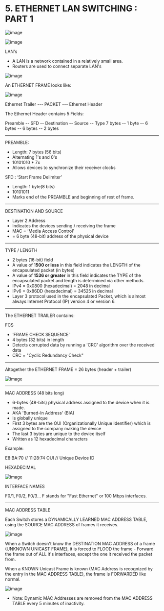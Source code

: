 # 5. ETHERNET LAN SWITCHING : PART 1

![image](https://github.com/psaumur/CCNA/assets/106411237/a40e81d9-c008-4fb4-8580-2eaf63003e63)

![image](https://github.com/psaumur/CCNA/assets/106411237/2db46525-98b8-4211-aeb3-efc34bd84222)


LAN's

- A LAN is a network contained in a relatively small area.
- Routers are used to connect separate LAN's

![image](https://github.com/psaumur/CCNA/assets/106411237/2a4de9d4-3408-49b9-9492-42b7eb56fe27)


An ETHERNET FRAME looks like:

![image](https://github.com/psaumur/CCNA/assets/106411237/ad579917-f9a0-4cd8-be25-351ecbfc87af)


Ethernet Trailer --- PACKET --- Ethernet Header

The Ethernet Header contains 5 Fields:

Preamble -- SFD -- Destination -- Source -- Type
7 bytes  -- 1 byte -- 6 bytes -- 6 bytes -- 2 bytes

---

PREAMBLE:

- Length: 7 bytes (56 bits)
- Alternating 1's and 0's
- 10101010 * 7x
- Allows devices to synchronize their receiver clocks

SFD : ‘Start Frame Delimiter’

- Length: 1 byte(8 bits)
- 10101011
- Marks end of the PREAMBLE and beginning of rest of frame.

---

DESTINATION AND SOURCE

- Layer 2 Address
- Indicates the devices sending / receiving the frame
- MAC = ’Media Access Control’
- = 6 byte (48-bit) address of the physical device

---

TYPE / LENGTH

- 2 bytes (16-bit) field
- A value of 1**500 or less** in this field indicates the LENGTH of the encapsulated packet (in bytes)
- A value of **1536 or greater** in this field indicates the TYPE of the encapsulated packet and length is determined via other methods.
- IPv4 = 0x0800 (hexadecimal) = 2048 in decimal
- IPv6 = 0x86DD (hexadecimal) = 34525 in decimal
- Layer 3 protocol used in the encapsulated Packet, which is almost always Internet Protocol (IP) version 4 or version 6.

---

The ETHERNET TRAILER contains:

FCS

- ‘FRAME CHECK SEQUENCE’
- 4 bytes (32 bits) in length
- Detects corrupted data by running a 'CRC' algorithm over the received data
- CRC = "Cyclic Redundancy Check"

---

Altogether the ETHERNET FRAME = 26 bytes (header + trailer)

![image](https://github.com/psaumur/CCNA/assets/106411237/c8c1a143-0675-4aa4-83bc-6031d10cc0b8)


---

MAC ADDRESS (48 bits long)

- 6-bytes (48-bits) physical address assigned to the device when it is made.
- AKA 'Burned-In Address' (BIA)
- Is globally unique
- First 3 bytes are the OUI (Organizationally Unique Identifier) which is assigned to the company making the device
- The last 3 bytes are unique to the device itself
- Written as 12 hexadecimal characters

Example:

E8:BA:70 // 11:28:74
OUI    // Unique Device ID

HEXADECIMAL

![image](https://github.com/psaumur/CCNA/assets/106411237/65a5e84a-b8db-46f5-b288-518139e99453)


INTERFACE NAMES

F0/1, F0/2, F0/3... F stands for "Fast Ethernet" or 100 Mbps interfaces.

---

MAC ADDRESS TABLE

Each Switch stores a DYNAMICALLY LEARNED MAC ADDRESS TABLE, using the SOURCE MAC ADDRESS of frames it receives.

![image](https://github.com/psaumur/CCNA/assets/106411237/582421a9-6351-48b7-bfe1-c2153520920c)


When a Switch doesn't know the DESTINATION MAC ADDRESS of a frame (UNKNOWN UNICAST FRAME), it is forced to FLOOD the frame - Forward the frame out of ALL it's interfaces, except the one it received the packet from.

When a KNOWN Unicast Frame is known (MAC Address is recognized by the entry in the MAC ADDRESS TABLE), the frame is FORWARDED like normal.

![image](https://github.com/psaumur/CCNA/assets/106411237/ff731ab3-fad2-4e10-9fa7-ce583a6a0bb2)

- Note: Dynamic MAC Addresses are removed from the MAC ADDRESS TABLE every 5 minutes of inactivity.
